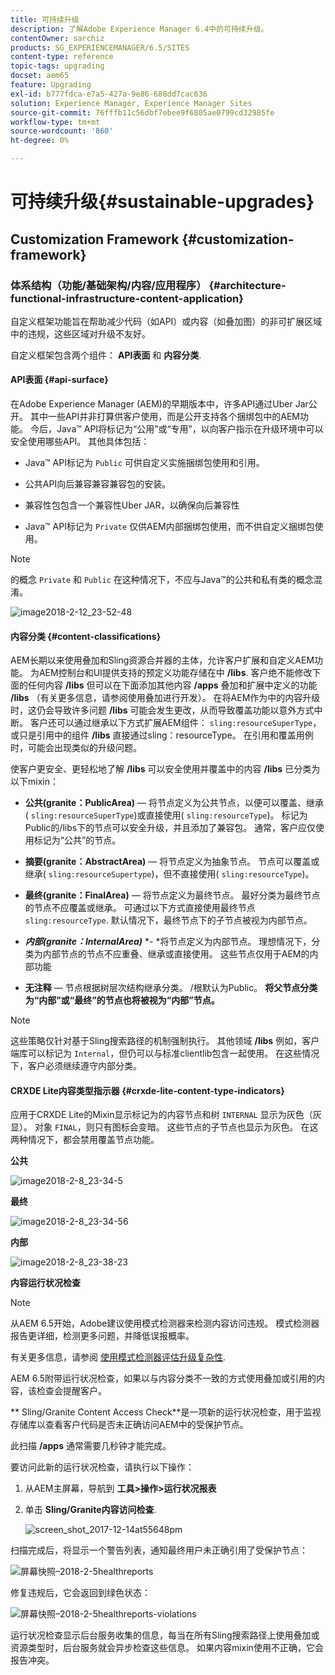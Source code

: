 ```yaml
---
title: 可持续升级
description: 了解Adobe Experience Manager 6.4中的可持续升级。
contentOwner: sarchiz
products: SG_EXPERIENCEMANAGER/6.5/SITES
content-type: reference
topic-tags: upgrading
docset: aem65
feature: Upgrading
exl-id: b777fdca-e7a5-427a-9e86-688dd7cac636
solution: Experience Manager, Experience Manager Sites
source-git-commit: 76fffb11c56dbf7ebee9f6805ae0799cd32985fe
workflow-type: tm+mt
source-wordcount: '860'
ht-degree: 0%

---
```


# 可持续升级{#sustainable-upgrades}

## Customization Framework {#customization-framework}

### 体系结构（功能/基础架构/内容/应用程序）  {#architecture-functional-infrastructure-content-application}

自定义框架功能旨在帮助减少代码（如API）或内容（如叠加图）的非可扩展区域中的违规，这些区域对升级不友好。

自定义框架包含两个组件： **API表面** 和 **内容分类**.

#### API表面 {#api-surface}

在Adobe Experience Manager (AEM)的早期版本中，许多API通过Uber Jar公开。 其中一些API并非打算供客户使用，而是公开支持各个捆绑包中的AEM功能。 今后，Java™ API将标记为“公用”或“专用”，以向客户指示在升级环境中可以安全使用哪些API。 其他具体包括：

* Java™ API标记为 `Public` 可供自定义实施捆绑包使用和引用。

* 公共API向后兼容兼容兼容包的安装。
* 兼容性包包含一个兼容性Uber JAR，以确保向后兼容性
* Java™ API标记为 `Private` 仅供AEM内部捆绑包使用，而不供自定义捆绑包使用。

>[!NOTE]
>
>的概念 `Private` 和 `Public` 在这种情况下，不应与Java™的公共和私有类的概念混淆。

![image2018-2-12_23-52-48](assets/image2018-2-12_23-52-48.png)

#### 内容分类 {#content-classifications}

AEM长期以来使用叠加和Sling资源合并器的主体，允许客户扩展和自定义AEM功能。 为AEM控制台和UI提供支持的预定义功能存储在中 **/libs**. 客户绝不能修改下面的任何内容 **/libs** 但可以在下面添加其他内容 **/apps** 叠加和扩展中定义的功能 **/libs** （有关更多信息，请参阅使用叠加进行开发）。 在将AEM作为中的内容升级时，这仍会导致许多问题 **/libs** 可能会发生更改，从而导致覆盖功能以意外方式中断。 客户还可以通过继承以下方式扩展AEM组件： `sling:resourceSuperType`，或只是引用中的组件 **/libs** 直接通过sling：resourceType。 在引用和覆盖用例时，可能会出现类似的升级问题。

使客户更安全、更轻松地了解 **/libs** 可以安全使用并覆盖中的内容 **/libs** 已分类为以下mixin：

* **公共(granite：PublicArea)**  — 将节点定义为公共节点，以便可以覆盖、继承( `sling:resourceSuperType`)或直接使用( `sling:resourceType`)。 标记为Public的/libs下的节点可以安全升级，并且添加了兼容包。 通常，客户应仅使用标记为“公共”的节点。

* **摘要(granite：AbstractArea)**  — 将节点定义为抽象节点。 节点可以覆盖或继承( `sling:resourceSupertype`)，但不直接使用( `sling:resourceType`)。

* **最终(granite：FinalArea)**  — 将节点定义为最终节点。 最好分类为最终节点的节点不应覆盖或继承。 可通过以下方式直接使用最终节点 `sling:resourceType`. 默认情况下，最终节点下的子节点被视为内部节点。

* ***内部(granite：InternalArea)*** *- *将节点定义为内部节点。 理想情况下，分类为内部节点的节点不应重叠、继承或直接使用。 这些节点仅用于AEM的内部功能

* **无注释**  — 节点根据树层次结构继承分类。 /根默认为Public。 **将父节点分类为“内部”或“最终”的节点也将被视为“内部”节点。**

>[!NOTE]
>
>这些策略仅针对基于Sling搜索路径的机制强制执行。 其他领域 **/libs** 例如，客户端库可以标记为 `Internal`，但仍可以与标准clientlib包含一起使用。 在这些情况下，客户必须继续遵守内部分类。

#### CRXDE Lite内容类型指示器 {#crxde-lite-content-type-indicators}

应用于CRXDE Lite的Mixin显示标记为的内容节点和树 `INTERNAL` 显示为灰色（灰显）。 对象 `FINAL`，则只有图标会变暗。 这些节点的子节点也显示为灰色。 在这两种情况下，都会禁用覆盖节点功能。

**公共**

![image2018-2-8_23-34-5](assets/image2018-2-8_23-34-5.png)

**最终**

![image2018-2-8_23-34-56](assets/image2018-2-8_23-34-56.png)

**内部**

![image2018-2-8_23-38-23](assets/image2018-2-8_23-38-23.png)

**内容运行状况检查**

>[!NOTE]
>
>从AEM 6.5开始，Adobe建议使用模式检测器来检测内容访问违规。 模式检测器报告更详细，检测更多问题，并降低误报概率。
>
>有关更多信息，请参阅 [使用模式检测器评估升级复杂性](/help/sites-deploying/pattern-detector.md).

AEM 6.5附带运行状况检查，如果以与内容分类不一致的方式使用叠加或引用的内容，该检查会提醒客户。

** Sling/Granite Content Access Check**是一项新的运行状况检查，用于监视存储库以查看客户代码是否未正确访问AEM中的受保护节点。

此扫描 **/apps** 通常需要几秒钟才能完成。

要访问此新的运行状况检查，请执行以下操作：

1. 从AEM主屏幕，导航到 **工具>操作>运行状况报表**
1. 单击 **Sling/Granite内容访问检查**.

   ![screen_shot_2017-12-14at55648pm](assets/screen_shot_2017-12-14at55648pm.png)

扫描完成后，将显示一个警告列表，通知最终用户未正确引用了受保护节点：

![屏幕快照–2018-2-5healthreports](assets/screenshot-2018-2-5healthreports.png)

修复违规后，它会返回到绿色状态：

![屏幕快照–2018-2-5healthreports-violations](assets/screenshot-2018-2-5healthreports-violations.png)

运行状况检查显示后台服务收集的信息，每当在所有Sling搜索路径上使用叠加或资源类型时，后台服务就会异步检查这些信息。 如果内容mixin使用不正确，它会报告冲突。
